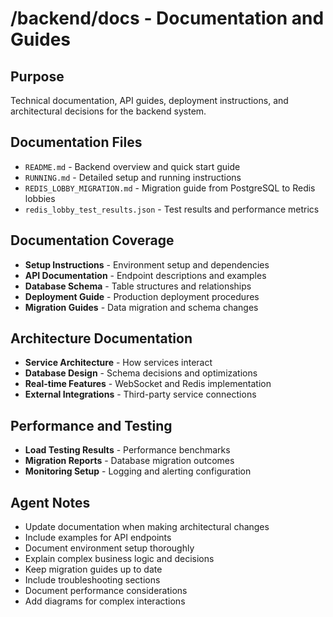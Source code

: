 # /backend/docs - Documentation and Guides

## Purpose
Technical documentation, API guides, deployment instructions, and architectural decisions for the backend system.

## Documentation Files
- `README.md` - Backend overview and quick start guide
- `RUNNING.md` - Detailed setup and running instructions
- `REDIS_LOBBY_MIGRATION.md` - Migration guide from PostgreSQL to Redis lobbies
- `redis_lobby_test_results.json` - Test results and performance metrics

## Documentation Coverage
- **Setup Instructions** - Environment setup and dependencies
- **API Documentation** - Endpoint descriptions and examples
- **Database Schema** - Table structures and relationships
- **Deployment Guide** - Production deployment procedures
- **Migration Guides** - Data migration and schema changes

## Architecture Documentation
- **Service Architecture** - How services interact
- **Database Design** - Schema decisions and optimizations
- **Real-time Features** - WebSocket and Redis implementation
- **External Integrations** - Third-party service connections

## Performance and Testing
- **Load Testing Results** - Performance benchmarks
- **Migration Reports** - Database migration outcomes
- **Monitoring Setup** - Logging and alerting configuration

## Agent Notes
- Update documentation when making architectural changes
- Include examples for API endpoints
- Document environment setup thoroughly
- Explain complex business logic and decisions
- Keep migration guides up to date
- Include troubleshooting sections
- Document performance considerations
- Add diagrams for complex interactions
